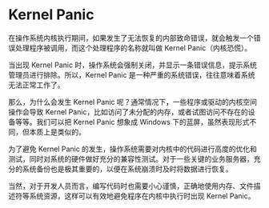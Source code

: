 # Kernel Panic

在操作系统内核执行期间，如果发生了无法恢复的内部致命错误，就会触发一个错误处理程序被调用，而这个处理程序的名称就叫做 Kernel Panic（内核恐慌）。

当出现 Kernel Panic 时，操作系统会强制关闭，并显示一条错误信息，提示系统管理员进行排除。所以，Kernel Panic 是一种严重的系统错误，往往意味着系统无法正常工作了。

那么，为什么会发生 Kernel Panic 呢？通常情况下，一些程序或驱动的内核空间操作会导致 Kernel Panic，比如访问了未分配的内存，或者试图访问不存在的设备等等。我们可以把 Kernel Panic 想象成 Windows 下的蓝屏，虽然表现形式不同，但本质上是类似的。

为了避免 Kernel Panic 的发生，操作系统需要对内核中的代码进行高度的优化和测试，同时对系统的硬件做好充分的兼容性测试。对于一些关键的业务服务器，充分的系统备份也是极其重要的，以便在系统崩溃时及时将数据进行恢复。

当然，对于开发人员而言，编写代码时也需要小心谨慎，正确地使用内存、文件描述符等系统资源，这样可以有效地避免程序在内核中执行时出现 Kernel Panic。